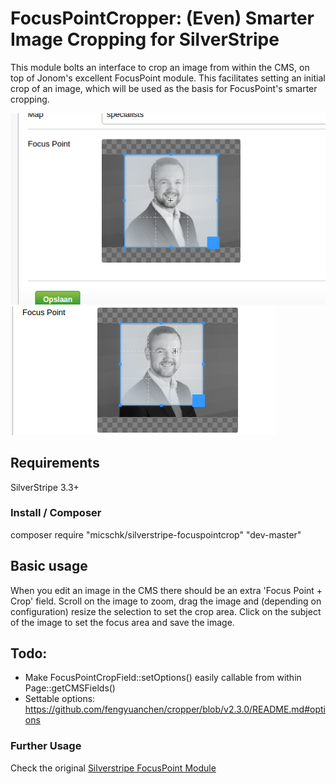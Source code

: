 # FocusPointCropper: (Even) Smarter Image Cropping for SilverStripe

This module bolts an interface to crop an image from within the CMS, on top of Jonom's excellent FocusPoint module.
This facilitates setting an initial crop of an image, which will be used as the basis for FocusPoint's smarter cropping.

![Cropping AND FocusPoint in one](screenshots/cropper.png)
![Set crop (drag/scroll) and FocusPoint (click)](screenshots/cropper_2.png)

## Requirements

SilverStripe 3.3+

### Install / Composer

composer require "micschk/silverstripe-focuspointcrop" "dev-master"

## Basic usage

When you edit an image in the CMS there should be an extra 'Focus Point + Crop' field.
Scroll on the image to zoom, drag the image and (depending on configuration) resize the selection to set the crop area.
Click on the subject of the image to set the focus area and save the image.

## Todo:

- Make FocusPointCropField::setOptions() easily callable from within Page::getCMSFields()
- Settable options: https://github.com/fengyuanchen/cropper/blob/v2.3.0/README.md#options

### Further Usage

Check the original [Silverstripe FocusPoint Module](https://github.com/jonom/silverstripe-focuspoint)